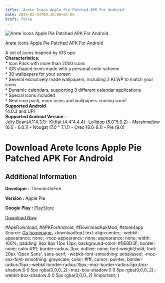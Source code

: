 ```yaml
---
title: 'Arete Icons Apple Pie Patched APK For Android'
date: 2020-02-04T00:28:00+01:00
draft: false
---
```


![Arete Icons Apple Pie Patched APK For Android](https://i0.wp.com/apkhome.net/wp-content/uploads/2020/02/Arete-Icons-Apple-Pie-Patched.png "Arete Icons Apple Pie Patched APK For Android")

  

Arete Icons Apple Pie Patched APK For Android

A set of icons inspired by iOS ope.  
**Characteristics:**  
\* Icon Pack with more than 2000 icons  
\* iOS shaped icons made with a personal color scheme  
\* 30 wallpapers for your screen  
\* Several exclusively made wallpapers, including 2 KLWP to match your icons  
\* Dynamic calendars, supporting 3 different calendar applications  
\* Special icons included  
\* New icon pack, more icons and wallpapers coming soon!  
**Supported Android**  
{4.0.3 and UP}  
**Supported Android Version**:-  
Jelly Bean(4.1"4.3.1)- KitKat (4.4"4.4.4)- Lollipop (5.0"5.0.2) - Marshmallow (6.0 - 6.0.1) - Nougat (7.0 " 7.1.1) - Oreo (8.0-8.1) - Pie (9.0)

Download Arete Icons Apple Pie Patched APK For Android
======================================================

Additional Information
----------------------

**Developer :** ThemesOnFire

**Version :** Apple Pie

**Google Play :** [PlayStore](https://play.google.com/store/apps/details?id=com.themesonfire.iconpack.arete_icons.paid)

  

[Download Now](https://store4app.co/post/arete-icons-apple-pie-patched-apk-for-android_1580757865)

  
#ApkDownload, #APKForAndroid, #DownloadApkMod, #store4app  
Source: [Go homepage.](https://store4app.co/post/arete-icons-apple-pie-patched-apk-for-android_1580757865) .downloadtop{ text-align:center; -webkit-appearance: none; -moz-appearance: none; appearance: none; width: 100%; padding: 9px 9px 11px 13px; background-color: #0EBD3F; border: none; color:#fff; border-radius: 3px; outline: none; font-weight;bold; font: 20px 'Open Sans', sans-serif; -webkit-font-smoothing: antialiased; -moz-osx-font-smoothing: grayscale; color: #fff; cursor: pointer; border-radius:15px;-webkit-border-radius:15px;-moz-border-radius:5px;box-shadow:0 0 5px rgba(0,0,0,.2);-moz-box-shadow:0 0 5px rgba(0,0,0,.2);-webkit-box-shadow:0 0 5px rgba(0,0,0,.2) !important; }